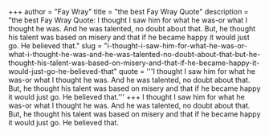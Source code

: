 +++
author = "Fay Wray"
title = "the best Fay Wray Quote"
description = "the best Fay Wray Quote: I thought I saw him for what he was-or what I thought he was. And he was talented, no doubt about that. But, he thought his talent was based on misery and that if he became happy it would just go. He believed that."
slug = "i-thought-i-saw-him-for-what-he-was-or-what-i-thought-he-was-and-he-was-talented-no-doubt-about-that-but-he-thought-his-talent-was-based-on-misery-and-that-if-he-became-happy-it-would-just-go-he-believed-that"
quote = '''I thought I saw him for what he was-or what I thought he was. And he was talented, no doubt about that. But, he thought his talent was based on misery and that if he became happy it would just go. He believed that.'''
+++
I thought I saw him for what he was-or what I thought he was. And he was talented, no doubt about that. But, he thought his talent was based on misery and that if he became happy it would just go. He believed that.
